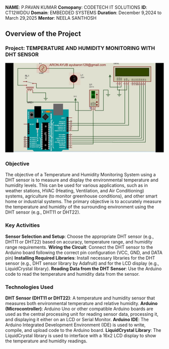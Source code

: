 **NAME**: P.PAVAN KUMAR
**Comopany**: CODETECH IT SOLUTIONS
**ID**: CT12WDDU
**Domain**: EMBEDDED SYSTEMS
**Duration**: December 9,2024 to March 29,2025
**Mentor**: NEELA SANTHOSH


## Overview of the Project


### Project: TEMPERATURE AND HUMIDITY MONITORING WITH DHT SENSOR
![image alt](https://raw.githubusercontent.com/pavankum123/codetech-task2/b9e56dd9e826b5b66d24818246db41beffbd19bf/WhatsApp%20Image%202024-12-29%20at%2016.04.48_79b7b4bc.jpg)

### Objective
The objective of a Temperature and Humidity Monitoring System using a DHT sensor is to measure and display the environmental temperature and humidity levels. This can be used for various applications, such as in weather stations, HVAC (Heating, Ventilation, and Air Conditioning) systems, agriculture (to monitor greenhouse conditions), and other smart home or industrial systems.
The primary objective is to accurately measure the temperature and humidity of the surrounding environment using the DHT sensor (e.g., DHT11 or DHT22).

### Key Activities
**Sensor Selection and Setup**: Choose the appropriate DHT sensor (e.g., DHT11 or DHT22) based on accuracy, temperature range, and humidity range requirements.
**Wiring the Circuit**: Connect the DHT sensor to the Arduino board following the correct pin configuration (VCC, GND, and DATA pin)
**Installing Required Libraries**: Install necessary libraries for the DHT sensor (e.g., DHT sensor library by Adafruit) and for the LCD display (e.g., LiquidCrystal library).
**Reading Data from the DHT Sensor**: Use the Arduino code to read the temperature and humidity data from the sensor.

### Technologies Used
**DHT Sensor (DHT11 or DHT22)**: A temperature and humidity sensor that measures both environmental temperature and relative humidity.
**Arduino (Microcontroller)**: Arduino Uno or other compatible Arduino boards are used as the central processing unit for reading sensor data, processing it, and displaying it either on an LCD or Serial Monitor.
**Arduino IDE**: The Arduino Integrated Development Environment (IDE) is used to write, compile, and upload code to the Arduino board.
**LiquidCrystal Library**: The LiquidCrystal library is used to interface with a 16x2 LCD display to show the temperature and humidity readings.

